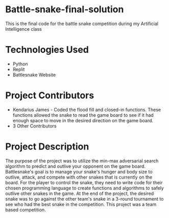 # Battle-snake-final-solution
This is the final code for the battle snake competition during my Artificial Intelligence class

# Technologies Used
- Python
- Replit
- Battlesnake Website

# Project Contributors
- Kendarius James - Coded the flood fill and closed-in functions. These functions allowed the snake to read the game board to see if it had enough space to move in the desired direction on the game board.
- 3 Other Contributors

# Project Description
The purpose of the project was to utilize the min-max adversarial search algorithm to predict and outlive your opponent on the game board. 
Battlesnake's goal is to manage your snake's hunger and body size to outlive, attack, and compete with other snakes that is currently on the board. For the player to control the snake, they need to write code for their chosen programming language to create functions and algorithms to safely outlive other snakes in the game. At the end of the project, the desired snake was to go against the other team's snake in a 3-round tournament to see who had the best snake in the competition. This project was a team based competition.
